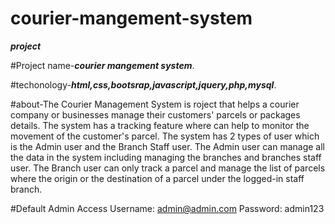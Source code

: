 # courier-mangement-system
***project***

#Project name-***courier mangement system***.

#techonology-***html,css,bootsrap,javascript,jquery,php,mysql***.

#about-The Courier Management System is roject that helps a courier company or businesses manage their customers' parcels or packages details. The system has a tracking feature where can help to monitor the movement of the customer's parcel. The system has 2 types of user which is the Admin user and the Branch Staff user. The Admin user can manage all the data in the system including managing the branches and branches staff user. The Branch user can only track a parcel and manage the list of parcels where the origin or the destination of a parcel under the logged-in staff branch. 

#Default Admin Access
Username: admin@admin.com
Password: admin123
